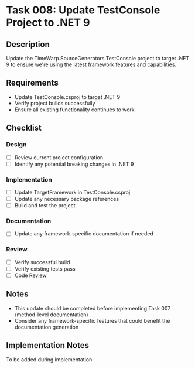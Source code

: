 # Task 008: Update TestConsole Project to .NET 9

## Description

Update the TimeWarp.SourceGenerators.TestConsole project to target .NET 9 to ensure we're using the latest framework features and capabilities.

## Requirements

- Update TestConsole.csproj to target .NET 9
- Verify project builds successfully
- Ensure all existing functionality continues to work

## Checklist

### Design
- [ ] Review current project configuration
- [ ] Identify any potential breaking changes in .NET 9

### Implementation
- [ ] Update TargetFramework in TestConsole.csproj
- [ ] Update any necessary package references
- [ ] Build and test the project

### Documentation
- [ ] Update any framework-specific documentation if needed

### Review
- [ ] Verify successful build
- [ ] Verify existing tests pass
- [ ] Code Review

## Notes

- This update should be completed before implementing Task 007 (method-level documentation)
- Consider any framework-specific features that could benefit the documentation generation

## Implementation Notes

To be added during implementation.
